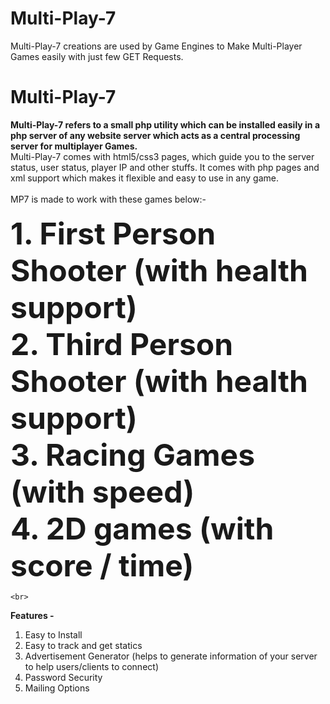 # Multi-Play-7
Multi-Play-7 creations are used by Game Engines to Make Multi-Player Games easily with just few GET Requests.

<h1>Multi-Play-7</h1>
<p><b align='justify'>
  Multi-Play-7 refers to a small php utility which can be installed easily in a php server of any website server which acts as a central processing server for multiplayer Games.<BR>
  </b>
  Multi-Play-7 comes with html5/css3 pages, which guide you to the server status, user status, player IP and other stuffs. It comes with php pages and xml support which makes it flexible and easy to use in any game.
  <Br>
<br>
MP7 is made to work with these games below:-<br><BR><b><font size='11'>
    1. First Person Shooter (with health support)<Br>
    2. Third Person Shooter (with health support)<BR>
    3. Racing Games (with speed)<Br>
    4. 2D games (with score / time)<Br>
    </font></b>
    
    <br>
<b> Features -</B><Br>
1. Easy to Install
2. Easy to track and get statics
3. Advertisement Generator (helps to generate information of your server to help users/clients to connect)
4. Password Security
5. Mailing Options
  
  
